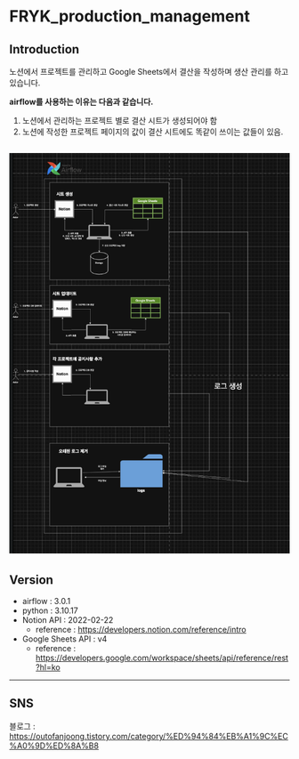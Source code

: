 # FRYK_production_management

## Introduction
노션에서 프로젝트를 관리하고 Google Sheets에서 결산을 작성하며 생산 관리를 하고 있습니다.


__airflow를 사용하는 이유는 다음과 같습니다.__
1. 노션에서 관리하는 프로젝트 별로 결산 시트가 생성되어야 함
2. 노션에 작성한 프로젝트 페이지의 값이 결산 시트에도 똑같이 쓰이는 값들이 있음.

![architecture](https://github.com/ImJoongHyeon/FRYK_production_management/blob/main/architecture.png)
--------------------------------------------------------------------------------------------------

## Version
- airflow : 3.0.1
- python : 3.10.17
- Notion API : 2022-02-22
    - reference : <https://developers.notion.com/reference/intro>
- Google Sheets API : v4
    - reference : <https://developers.google.com/workspace/sheets/api/reference/rest?hl=ko>

------------------------------------------------------------------------------------------

## SNS
블로그 : <https://outofanjoong.tistory.com/category/%ED%94%84%EB%A1%9C%EC%A0%9D%ED%8A%B8>
